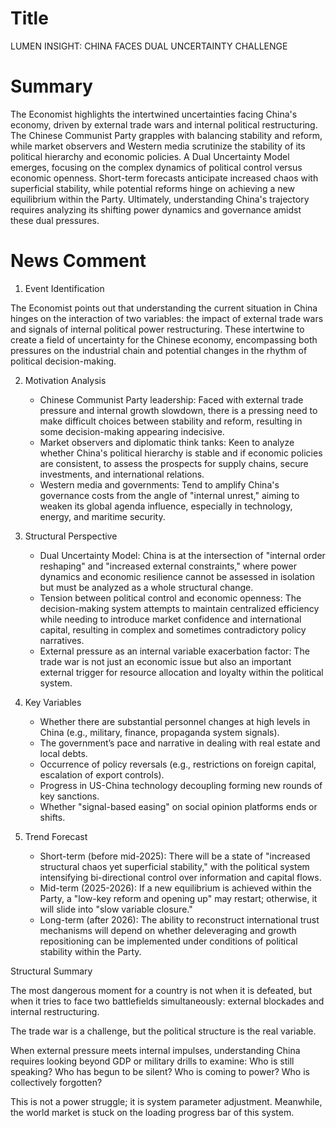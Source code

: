 # Title
LUMEN INSIGHT: CHINA FACES DUAL UNCERTAINTY CHALLENGE

# Summary
The Economist highlights the intertwined uncertainties facing China's economy, driven by external trade wars and internal political restructuring. The Chinese Communist Party grapples with balancing stability and reform, while market observers and Western media scrutinize the stability of its political hierarchy and economic policies. A Dual Uncertainty Model emerges, focusing on the complex dynamics of political control versus economic openness. Short-term forecasts anticipate increased chaos with superficial stability, while potential reforms hinge on achieving a new equilibrium within the Party. Ultimately, understanding China's trajectory requires analyzing its shifting power dynamics and governance amidst these dual pressures.

# News Comment
1. Event Identification

The Economist points out that understanding the current situation in China hinges on the interaction of two variables: the impact of external trade wars and signals of internal political power restructuring. These intertwine to create a field of uncertainty for the Chinese economy, encompassing both pressures on the industrial chain and potential changes in the rhythm of political decision-making.

2. Motivation Analysis
   - Chinese Communist Party leadership: Faced with external trade pressure and internal growth slowdown, there is a pressing need to make difficult choices between stability and reform, resulting in some decision-making appearing indecisive.
   - Market observers and diplomatic think tanks: Keen to analyze whether China's political hierarchy is stable and if economic policies are consistent, to assess the prospects for supply chains, secure investments, and international relations.
   - Western media and governments: Tend to amplify China's governance costs from the angle of "internal unrest," aiming to weaken its global agenda influence, especially in technology, energy, and maritime security.

3. Structural Perspective
   - Dual Uncertainty Model: China is at the intersection of "internal order reshaping" and "increased external constraints," where power dynamics and economic resilience cannot be assessed in isolation but must be analyzed as a whole structural change.
   - Tension between political control and economic openness: The decision-making system attempts to maintain centralized efficiency while needing to introduce market confidence and international capital, resulting in complex and sometimes contradictory policy narratives.
   - External pressure as an internal variable exacerbation factor: The trade war is not just an economic issue but also an important external trigger for resource allocation and loyalty within the political system.

4. Key Variables
   - Whether there are substantial personnel changes at high levels in China (e.g., military, finance, propaganda system signals).
   - The government’s pace and narrative in dealing with real estate and local debts.
   - Occurrence of policy reversals (e.g., restrictions on foreign capital, escalation of export controls).
   - Progress in US-China technology decoupling forming new rounds of key sanctions.
   - Whether "signal-based easing" on social opinion platforms ends or shifts.

5. Trend Forecast
   - Short-term (before mid-2025): There will be a state of "increased structural chaos yet superficial stability," with the political system intensifying bi-directional control over information and capital flows.
   - Mid-term (2025-2026): If a new equilibrium is achieved within the Party, a "low-key reform and opening up" may restart; otherwise, it will slide into "slow variable closure."
   - Long-term (after 2026): The ability to reconstruct international trust mechanisms will depend on whether deleveraging and growth repositioning can be implemented under conditions of political stability within the Party.

Structural Summary

The most dangerous moment for a country is not when it is defeated, but when it tries to face two battlefields simultaneously: external blockades and internal restructuring.

The trade war is a challenge, but the political structure is the real variable.

When external pressure meets internal impulses, understanding China requires looking beyond GDP or military drills to examine:
Who is still speaking? Who has begun to be silent? Who is coming to power? Who is collectively forgotten?

This is not a power struggle; it is system parameter adjustment. Meanwhile, the world market is stuck on the loading progress bar of this system.
